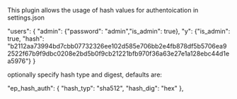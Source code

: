 This plugin allows the usage of hash values for authentoication in settings.json

  "users": {
	"admin": {"password": "admin","is_admin": true},
	"y": {"is_admin": true, "hash": "b2112aa73994bd7cbb07732326ee102d585e706bb2e4fb878df5b5706ea92522f67b9f9dbc0208e2bd5b0f9cb21221bfb970f36a63e27e1a128ebc44d1ea5976"}
  }

optionally specify hash type and digest, defaults are:

  "ep_hash_auth": {
    "hash_typ": "sha512",
    "hash_dig": "hex"
  },
  
